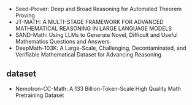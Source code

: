 - Seed-Prover: Deep and Broad Reasoning for Automated Theorem Proving
- JT-MATH: A MULTI-STAGE FRAMEWORK FOR ADVANCED MATHEMATICAL REASONING IN LARGE LANGUAGE MODELS
- SAND-Math: Using LLMs to Generate Novel, Difficult and Useful Mathematics Questions and Answers
- DeepMath-103K: A Large-Scale, Challenging, Decontaminated, and Verifiable Mathematical Dataset for Advancing Reasoning
## dataset
- Nemotron-CC-Math: A 133 Billion-Token-Scale High Quality Math Pretraining Dataset
